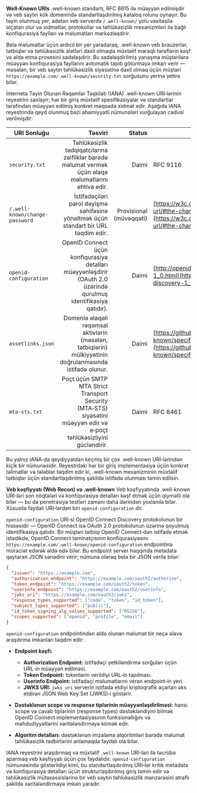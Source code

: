 **Well‑Known URIs**
.well-known standartı, RFC 8615 ilə müəyyən edilmişdir və veb saytın kök domenində standartlaşdırılmış kataloq rolunu oynayır. Bu təyin olunmuş yer, adətən veb serverdə `/.well-known/` yolu vasitəsilə əlçatan olur və xidmətlər, protokollar və təhlükəsizlik mexanizmləri ilə bağlı konfiqurasiya faylları və məlumatları mərkəzləşdirir.

Belə məlumatlar üçün ardıcıl bir yer yaradaraq, .well-known veb brauzerlər, tətbiqlər və təhlükəsizlik alətləri daxil olmaqla müxtəlif maraqlı tərəflərin kəşf və əldə etmə prosesini sadələşdirir. Bu sadələşdirilmiş yanaşma müştərilərə müəyyən konfiqurasiya fayllarını avtomatik tapıb götürməyə imkan verir — məsələn, bir veb saytın təhlükəsizlik siyasətinə daxil olmaq üçün müştəri `https://example.com/.well-known/security.txt` sorğusunu yerinə yetirə bilər.

İnternetə Təyin Olunan Rəqəmlər Təşkilatı (IANA) .well-known URI‑lərinin reyestrini saxlayır; hər bir giriş müxtəlif spesifikasiyalar və standartlar tərəfindən müəyyən edilmiş konkret məqsədə xidmət edir. Aşağıda IANA reyestrində qeyd olunmuş bəzi əhəmiyyətli nümunələri vurğulayan cədvəl verilmişdir:

| URI Sonluğu                    |                                                                                                                Təsviri |                  Status | İstinad                                                                                                                                                                            |
| ------------------------------ | ---------------------------------------------------------------------------------------------------------------------: | ----------------------: | ---------------------------------------------------------------------------------------------------------------------------------------------------------------------------------- |
| `security.txt`                 |                  Təhlükəsizlik tədqiqatçılarına zəifliklər barədə məlumat vermək üçün əlaqə məlumatlarını ehtiva edir. |                   Daimi | RFC 9116                                                                                                                                                                           |
| `/.well-known/change-password` |                                   İstifadəçiləri parol dəyişmə səhifəsinə yönəltmək üçün standart bir URL təqdim edir. | Provisional (müvəqqəti) | [https://w3c.github.io/webappsec-change-password-url/#the-change-password-well-known-uri](https://w3c.github.io/webappsec-change-password-url/#the-change-password-well-known-uri) |
| `openid-configuration`         |      OpenID Connect üçün konfiqurasiya detalları müəyyənləşdirir (OAuth 2.0 üzərində qurulmuş identifikasiya qatıdır). |                   Daimi | [http://openid.net/specs/openid-connect-discovery-1_0.html](http://openid.net/specs/openid-connect-discovery-1_0.html)                                                             |
| `assetlinks.json`              |              Domenlə əlaqəli rəqəmsal aktivlərin (məsələn, tətbiqlərin) mülkiyyətinin doğrulanmasında istifadə olunur. |                   Daimi | [https://github.com/google/digitalassetlinks/blob/master/well-known/specification.md](https://github.com/google/digitalassetlinks/blob/master/well-known/specification.md)         |
| `mta-sts.txt`                  | Poçt üçün SMTP MTA Strict Transport Security (MTA‑STS) siyasətini müəyyən edir və e‑poçt təhlükəsizliyini gücləndirir. |                   Daimi | RFC 8461                                                                                                                                                                           |

Bu yalnız IANA‑da qeydiyyatdan keçmiş bir çox .well-known URI‑lərindən kiçik bir nümunəsidir. Reyestrdəki hər bir giriş implementasiya üçün konkret təlimatlar və tələblər təqdim edir ki, .well-known mexanizminin müxtəlif tətbiqlər üçün standartlaşdırılmış şəkildə istifadə olunması təmin edilsin.

**Veb kəşfiyyatı (Web Recon) və .well-known**
Veb kəşfiyyatında .well-known URI‑ləri son nöqtələri və konfiqurasiya detalları kəşf etmək üçün qiymətli ola bilər — bu da penetrasiya testləri zamanı daha dərindən yoxlanıla bilər. Xüsusilə faydalı URI‑lərdən biri `openid-configuration` dir.

`openid-configuration` URI‑si OpenID Connect Discovery protokolunun bir hissəsidir — OpenID Connect isə OAuth 2.0 protokolunun üzərinə qoyulmuş identifikasiya qatıdır. Bir müştəri tətbiqi OpenID Connect‑dən istifadə etmək istədikdə, OpenID Connect təminatçısının konfiqurasiyasını `https://example.com/.well-known/openid-configuration` endpointinə müraciət edərək əldə edə bilər. Bu endpoint server haqqında metadata qaytaran JSON sənədini verir; nümunə olaraq belə bir JSON verilə bilər:

```json
{
  "issuer": "https://example.com",
  "authorization_endpoint": "https://example.com/oauth2/authorize",
  "token_endpoint": "https://example.com/oauth2/token",
  "userinfo_endpoint": "https://example.com/oauth2/userinfo",
  "jwks_uri": "https://example.com/oauth2/jwks",
  "response_types_supported": ["code", "token", "id_token"],
  "subject_types_supported": ["public"],
  "id_token_signing_alg_values_supported": ["RS256"],
  "scopes_supported": ["openid", "profile", "email"]
}
```

`openid-configuration` endpointindən əldə olunan məlumat bir neçə əlavə araşdırma imkanları təqdim edir:

* **Endpoint kəşfi:**

  * **Authorization Endpoint:** istifadəçi yetkiləndirmə sorğuları üçün URL‑in müəyyən edilməsi.
  * **Token Endpoint:** tokenlərin verildiyi URL‑in tapılması.
  * **Userinfo Endpoint:** istifadəçi məlumatlarını verən endpoint‑in yeri.
  * **JWKS URI:** `jwks_uri` serverin istifadə etdiyi kriptoqrafik açarları əks etdirən JSON Web Key Set (JWKS)‑i göstərir.

* **Dəstəklənən scope və response tiplərinin müəyyənləşdirilməsi:** hansı scope və cavab tiplərinin (response types) dəstəkləndiyini bilmək OpenID Connect implementasiyasının funksionallığını və məhdudiyyətlərini xəritələndirməyə kömək edir.

* **Algoritm detalları:** dəstəklənən imzalama alqoritmləri barədə məlumat təhlükəsizlik tədbirlərini anlamaqda faydalı ola bilər.

IANA reyestrini araşdırmaq və müxtəlif `.well-known` URI‑ləri ilə təcrübə aparmaq veb kəşfiyyatı üçün çox faydalıdır. `openid-configuration` nümunəsində göstərildiyi kimi, bu standartlaşdırılmış URI‑lər kritik metadata və konfiqurasiya detalları üçün strukturlaşdırılmış giriş təmin edir və təhlükəsizlik mütəxəssislərinə bir veb saytın təhlükəsizlik mənzərəsini ətraflı şəkildə xəritələndirməyə imkan yaradır.
